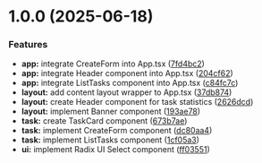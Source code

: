 # 1.0.0 (2025-06-18)


### Features

* **app:** integrate CreateForm into App.tsx ([7fd4bc2](https://github.com/guilherhenri/todo-hooks/commit/7fd4bc2925a42f7ab37bed5cd70780e08bf1f1b9))
* **app:** integrate Header component into App.tsx ([204cf62](https://github.com/guilherhenri/todo-hooks/commit/204cf6296d04f24adf9c6774df580b6a521802af))
* **app:** integrate ListTasks component into App.tsx ([c84fc7c](https://github.com/guilherhenri/todo-hooks/commit/c84fc7c84053ce01fb0fde15b8c20b7b8a9ecda4))
* **layout:** add content layout wrapper to App.tsx ([37db874](https://github.com/guilherhenri/todo-hooks/commit/37db874aec7534216311db6cb27f8f17dd2781bc))
* **layout:** create Header component for task statistics ([2626dcd](https://github.com/guilherhenri/todo-hooks/commit/2626dcd0a9126a1848940c58c7ce63417b2ddc89))
* **layout:** implement Banner component ([193ae78](https://github.com/guilherhenri/todo-hooks/commit/193ae78d1e231e14053ac8823851e328be48343d))
* **task:** create TaskCard component ([673b7ae](https://github.com/guilherhenri/todo-hooks/commit/673b7ae3b5f4df87b1e52757e6f961ff080e0549))
* **task:** implement CreateForm component ([dc80aa4](https://github.com/guilherhenri/todo-hooks/commit/dc80aa419e652e79bdcaccc25b47445c22f805a6))
* **task:** implement ListTasks component ([1cf05a3](https://github.com/guilherhenri/todo-hooks/commit/1cf05a3ebeead5bf0f92a2fb9ba046fb1a98473d))
* **ui:** implement Radix UI Select component ([ff03551](https://github.com/guilherhenri/todo-hooks/commit/ff03551a3c4616b3f85ebba011741f74157a6483))
